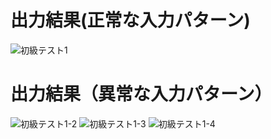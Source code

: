 # 出力結果(正常な入力パターン)
![初級テスト1](https://github.com/user-attachments/assets/f495dc1b-be41-4caa-a347-9adb8715ac2c)
# 出力結果（異常な入力パターン）
![初級テスト1-2](https://github.com/user-attachments/assets/25d63090-ce49-4e9d-bea3-cf27cde5bd62)
![初級テスト1-3](https://github.com/user-attachments/assets/5762b894-4075-4b5c-8784-8c4438f56f96)
![初級テスト1-4](https://github.com/user-attachments/assets/f3b0bf60-ce0a-457c-8a75-929fe76cd7c0)
